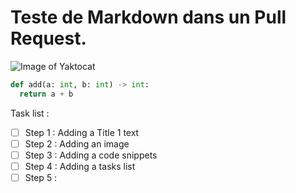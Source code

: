 # Teste de Markdown dans un Pull Request.

![Image of Yaktocat](https://octodex.github.com/images/yaktocat.png)

```python
def add(a: int, b: int) -> int:
  return a + b
```
Task list :
- [ ] Step 1 : Adding a Title 1 text
- [ ] Step 2 : Adding an image
- [ ] Step 3 : Adding a code snippets
- [ ] Step 4 : Adding a tasks list
- [ ] Step 5 : 
